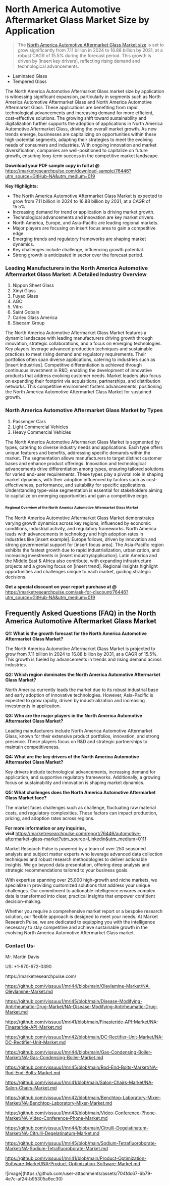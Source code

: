 <h1>North America Automotive Aftermarket Glass Market&nbsp;Size by Application</h1><blockquote><p>The <a href="https://marketresearchpulse.com/download-sample/76446?utm_source=GitHub-NA&amp;utm_medium=019">North America Automotive Aftermarket Glass Market size</a> is set to grow significantly from 7.11 billion in 2024 to 16.88 billion by 2031, at a robust CAGR of 15.5% during the forecast period. This growth is driven by [insert key drivers], reflecting rising demand and technological advancements.</p></blockquote><ul><li>Laminated Glass<li> Tempered Glass</li></ul><p>The North America Automotive Aftermarket Glass market size by application is witnessing significant expansion, particularly in segments such as North America Automotive Aftermarket Glass and North America Automotive Aftermarket Glass. These applications are benefiting from rapid technological advancements and increasing demand for more efficient, cost-effective solutions. The growing shift toward sustainability and digitalization further supports the adoption of applications in North America Automotive Aftermarket Glass, driving the overall market growth. As new trends emerge, businesses are capitalizing on opportunities within these high-potential segments, adapting their strategies to meet the evolving needs of consumers and industries. With ongoing innovation and market diversification, companies are well-positioned to capitalize on future growth, ensuring long-term success in the competitive market landscape.</p><p><strong>Download your PDF sample copy in full at @ </strong><a href="https://marketresearchpulse.com/download-sample/76446?utm_source=GitHub-NA&amp;utm_medium=019">https://marketresearchpulse.com/download-sample/76446?utm_source=GitHub-NA&amp;utm_medium=019</a></p><p><strong>Key Highlights: </strong></p><ul><li>The North America Automotive Aftermarket Glass Market is expected to grow from 7.11 billion in 2024 to 16.88 billion by 2031, at a CAGR of 15.5%.</li><li>Increasing demand for trend or application is driving market growth.</li><li>Technological advancements and innovation are key market drivers.</li><li>North America, Europe, and Asia-Pacific are leading regional markets.</li><li>Major players are focusing on insert focus area to gain a competitive edge.</li><li>Emerging trends and regulatory frameworks are shaping market dynamics.</li><li>Key challenges include challenge, influencing growth potential.</li><li>Strong growth is anticipated in sector over the forecast period.</li></ul><h3>Leading Manufacturers in the North America Automotive Aftermarket Glass Market: A Detailed Industry Overview</h3><ol><li>Nippon Sheet Glass</li><li>Xinyi Glass</li><li>Fuyao Glass</li><li>AGC</li><li>Vitro</li><li>Saint Gobain</li><li>Carlex Glass America</li><li>Sisecam Group</li></ol><div class="flex max-w-full flex-col flex-grow"><div class="min-h-8 text-message flex w-full flex-col items-end gap-2 whitespace-normal break-words [.text-message+&amp;]:mt-5" dir="auto" data-message-author-role="assistant" data-message-id="fd8432e4-4910-450d-b182-61b7bfb0a01f" data-message-model-slug="gpt-4o"><div class="flex w-full flex-col gap-1 empty:hidden first:pt-[3px]"><div class="markdown prose w-full break-words dark:prose-invert light"><p>The North America Automotive Aftermarket Glass Market features a dynamic landscape with leading manufacturers driving growth through innovation, strategic collaborations, and a focus on emerging technologies. Key players leverage advanced production techniques and sustainable practices to meet rising demand and regulatory requirements. Their portfolios often span diverse applications, catering to industries such as [insert industries]. Competitive differentiation is achieved through continuous investment in R&amp;D, enabling the development of innovative products that address evolving customer needs. Market leaders also focus on expanding their footprint via acquisitions, partnerships, and distribution networks. This competitive environment fosters advancements, positioning the North America Automotive Aftermarket Glass Market for sustained growth.</p></div></div></div></div><h3>North America Automotive Aftermarket Glass Market by Types</h3><ol><li>Passenger Cars<li> Light Commercial Vehicles<li> Heavy Commercial Vehicles</li></ol><div class="flex max-w-full flex-col flex-grow"><div class="min-h-8 text-message flex w-full flex-col items-end gap-2 whitespace-normal break-words [.text-message+&amp;]:mt-5" dir="auto" data-message-author-role="assistant" data-message-id="084470be-0bb7-4664-bddf-5156b4f41249" data-message-model-slug="gpt-4o-mini"><div class="flex w-full flex-col gap-1 empty:hidden first:pt-[3px]"><div class="markdown prose w-full break-words dark:prose-invert light"><p>The North America Automotive Aftermarket Glass Market is segmented by types, catering to diverse industry needs and applications. Each type offers unique features and benefits, addressing specific demands within the market. The segmentation allows manufacturers to target distinct customer bases and enhance product offerings. Innovation and technological advancements drive differentiation among types, ensuring tailored solutions for varied end-user requirements. These types play a pivotal role in shaping market dynamics, with their adoption influenced by factors such as cost-effectiveness, performance, and suitability for specific applications. Understanding type-wise segmentation is essential for stakeholders aiming to capitalize on emerging opportunities and gain a competitive edge.</p></div></div></div></div><h3><span style="font-size: 11px;">Regional Overview of the North America Automotive Aftermarket Glass Market</span></h3><div class="flex max-w-full flex-col flex-grow"><div class="min-h-8 text-message flex w-full flex-col items-end gap-2 whitespace-normal break-words [.text-message+&amp;]:mt-5" dir="auto" data-message-author-role="assistant" data-message-id="e9038762-ce64-4e30-91c9-9bd413514231" data-message-model-slug="gpt-4o-mini"><div class="flex w-full flex-col gap-1 empty:hidden first:pt-[3px]"><div class="markdown prose w-full break-words dark:prose-invert light"><p>The North America Automotive Aftermarket Glass Market demonstrates varying growth dynamics across key regions, influenced by economic conditions, industrial activity, and regulatory frameworks. North America leads with advancements in technology and high adoption rates in industries like [insert example]. Europe follows, driven by innovation and strong governmental support for [insert focus area]. The Asia-Pacific region exhibits the fastest growth due to rapid industrialization, urbanization, and increasing investments in [insert industry/application]. Latin America and the Middle East &amp; Africa also contribute, with expanding infrastructure projects and a growing focus on [insert trend]. Regional insights highlight opportunities and challenges unique to each market, guiding strategic decisions.</p></div></div></div></div><p><strong>Get a special discount on your report purchase at @ </strong><a href="https://marketresearchpulse.com/ask-for-discount/76446?utm_source=GitHub-NA&amp;utm_medium=019">https://marketresearchpulse.com/ask-for-discount/76446?utm_source=GitHub-NA&amp;utm_medium=019</a></p><h2>Frequently Asked Questions (FAQ) in the North America Automotive Aftermarket Glass Market</h2><p><strong>Q1: What is the growth forecast for the North America Automotive Aftermarket Glass Market?</strong></p><p>The North America Automotive Aftermarket Glass Market is projected to grow from 7.11 billion in 2024 to 16.88 billion by 2031, at a CAGR of 15.5%. This growth is fueled by advancements in trends and rising demand across industries.</p><p><strong>Q2: Which region dominates the North America Automotive Aftermarket Glass Market?</strong></p><p>North America currently leads the market due to its robust industrial base and early adoption of innovative technologies. However, Asia-Pacific is expected to grow rapidly, driven by industrialization and increasing investments in application.</p><p><strong>Q3: Who are the major players in the North America Automotive Aftermarket Glass Market?</strong></p><p>Leading manufacturers include North America Automotive Aftermarket Glass, known for their extensive product portfolios, innovation, and strong presence. These players focus on R&amp;D and strategic partnerships to maintain competitiveness.</p><p><strong>Q4: What are the key drivers of the North America Automotive Aftermarket Glass Market?</strong></p><p>Key drivers include technological advancements, increasing demand for application, and supportive regulatory frameworks. Additionally, a growing focus on sustainability and innovation is shaping market dynamics.</p><p><strong>Q5: What challenges does the North America Automotive Aftermarket Glass Market face?</strong></p><p>The market faces challenges such as challenge, fluctuating raw material costs, and regulatory complexities. These factors can impact production, pricing, and adoption rates across regions.</p><p><strong>For more information or any inquiries, visit&nbsp;</strong><a href="https://marketresearchpulse.com/report/76446/automotive-aftermarket-glass-market?utm_source=Linkedin&utm_medium=0111">https://marketresearchpulse.com/report/76446/automotive-aftermarket-glass-market?utm_source=Linkedin&utm_medium=0111</a></p><p>Market Research Pulse is powered by a team of over 250 seasoned analysts and subject matter experts who leverage advanced data collection techniques and robust research methodologies to deliver actionable insights. We go beyond data presentation, offering deep analysis and strategic recommendations tailored to your business goals.</p><p>With expertise spanning over 25,000 high-growth and niche markets, we specialize in providing customized solutions that address your unique challenges. Our commitment to actionable intelligence ensures complex data is transformed into clear, practical insights that empower confident decision-making.</p><p>Whether you require a comprehensive market report or a bespoke research solution, our flexible approach is designed to meet your needs. At Market Research Pulse, we are dedicated to equipping you with the intelligence necessary to stay competitive and achieve sustainable growth in the evolving North America Automotive Aftermarket Glass market.</p><h3><strong>Contact Us-</strong></h3><p>Mr. Martin Davis</p><p>US: +1-970-672-0390</p><p>https://marketresearchpulse.com/</p><p><a href="https://github.com/vissuuu1/mri44/blob/main/Oleylamine-Market/NA-Oleylamine-Market.md">https://github.com/vissuuu1/mri44/blob/main/Oleylamine-Market/NA-Oleylamine-Market.md</a></p><p><a href="https://github.com/vissuuu1/mri45/blob/main/Disease-Modifying-Antirheumatic-Drug-Market/NA-Disease-Modifying-Antirheumatic-Drug-Market.md">https://github.com/vissuuu1/mri45/blob/main/Disease-Modifying-Antirheumatic-Drug-Market/NA-Disease-Modifying-Antirheumatic-Drug-Market.md</a></p><p><a href="https://github.com/vissuuu1/mri41/blob/main/Finasteride-API-Market/NA-Finasteride-API-Market.md">https://github.com/vissuuu1/mri41/blob/main/Finasteride-API-Market/NA-Finasteride-API-Market.md</a></p><p><a href="https://github.com/vissuuu1/mri42/blob/main/DC-Rectifier-Unit-Market/NA-DC-Rectifier-Unit-Market.md">https://github.com/vissuuu1/mri42/blob/main/DC-Rectifier-Unit-Market/NA-DC-Rectifier-Unit-Market.md</a></p><p><a href="https://github.com/vissuuu1/mri44/blob/main/Gas-Condensing-Boiler-Market/NA-Gas-Condensing-Boiler-Market.md">https://github.com/vissuuu1/mri44/blob/main/Gas-Condensing-Boiler-Market/NA-Gas-Condensing-Boiler-Market.md</a></p><p><a href="https://github.com/vissuuu1/mri45/blob/main/Rod-End-Bolts-Market/NA-Rod-End-Bolts-Market.md">https://github.com/vissuuu1/mri45/blob/main/Rod-End-Bolts-Market/NA-Rod-End-Bolts-Market.md</a></p><p><a href="https://github.com/vissuuu1/mri41/blob/main/Salon-Chairs-Market/NA-Salon-Chairs-Market.md">https://github.com/vissuuu1/mri41/blob/main/Salon-Chairs-Market/NA-Salon-Chairs-Market.md</a></p><p><a href="https://github.com/vissuuu1/mri42/blob/main/Benchtop-Laboratory-Mixer-Market/NA-Benchtop-Laboratory-Mixer-Market.md">https://github.com/vissuuu1/mri42/blob/main/Benchtop-Laboratory-Mixer-Market/NA-Benchtop-Laboratory-Mixer-Market.md</a></p><p><a href="https://github.com/vissuuu1/mri43/blob/main/Video-Conference-Phone-Market/NA-Video-Conference-Phone-Market.md">https://github.com/vissuuu1/mri43/blob/main/Video-Conference-Phone-Market/NA-Video-Conference-Phone-Market.md</a></p><p><a href="https://github.com/vissuuu1/mri44/blob/main/Citrulli-Degelatinatum-Market/NA-Citrulli-Degelatinatum-Market.md">https://github.com/vissuuu1/mri44/blob/main/Citrulli-Degelatinatum-Market/NA-Citrulli-Degelatinatum-Market.md</a></p><p><a href="https://github.com/vissuuu1/mri45/blob/main/Sodium-Tetrafluoroborate-Market/NA-Sodium-Tetrafluoroborate-Market.md">https://github.com/vissuuu1/mri45/blob/main/Sodium-Tetrafluoroborate-Market/NA-Sodium-Tetrafluoroborate-Market.md</a></p><p><a href="https://github.com/vissuuu1/mri41/blob/main/Product-Optimization-Software-Market/NA-Product-Optimization-Software-Market.md">https://github.com/vissuuu1/mri41/blob/main/Product-Optimization-Software-Market/NA-Product-Optimization-Software-Market.md</a></p>
![image](https://github.com/user-attachments/assets/704fdc67-6b79-4e7c-af24-b95305a6ec30)

